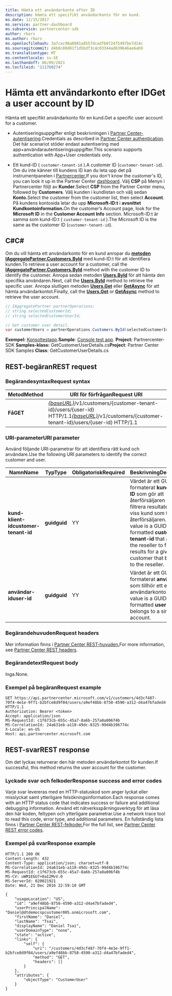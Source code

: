 ```yaml
---
title: Hämta ett användarkonto efter ID
description: Hämta ett specifikt användarkonto för en kund.
ms.date: 12/15/2017
ms.service: partner-dashboard
ms.subservice: partnercenter-sdk
author: rbars
ms.author: rbars
ms.openlocfilehash: 3a7cac98a8081a8557dcadfb0724f5497be7d14c
ms.sourcegitcommit: d4b0c80d81f1d5bdf3c4c03344ad639646ae6ab9
ms.translationtype: MT
ms.contentlocale: sv-SE
ms.lasthandoff: 06/09/2021
ms.locfileid: "111760274"
---
```

# <a name="get-a-user-account-by-id"></a><span data-ttu-id="6401f-103">Hämta ett användarkonto efter ID</span><span class="sxs-lookup"><span data-stu-id="6401f-103">Get a user account by ID</span></span>

<span data-ttu-id="6401f-104">Hämta ett specifikt användarkonto för en kund.</span><span class="sxs-lookup"><span data-stu-id="6401f-104">Get a specific user account for a customer.</span></span>

- <span data-ttu-id="6401f-105">Autentiseringsuppgifter enligt beskrivningen i [Partner Center-autentisering](partner-center-authentication.md).</span><span class="sxs-lookup"><span data-stu-id="6401f-105">Credentials as described in [Partner Center authentication](partner-center-authentication.md).</span></span> <span data-ttu-id="6401f-106">Det här scenariot stöder endast autentisering med app+användarautentiseringsuppgifter.</span><span class="sxs-lookup"><span data-stu-id="6401f-106">This scenario supports authentication with App+User credentials only.</span></span>

- <span data-ttu-id="6401f-107">Ett kund-ID ( `customer-tenant-id` ).</span><span class="sxs-lookup"><span data-stu-id="6401f-107">A customer ID (`customer-tenant-id`).</span></span> <span data-ttu-id="6401f-108">Om du inte känner till kundens ID kan du leta upp det på instrumentpanelen i [Partnercenter.](https://partner.microsoft.com/dashboard)</span><span class="sxs-lookup"><span data-stu-id="6401f-108">If you don't know the customer's ID, you can look it up in the Partner Center [dashboard](https://partner.microsoft.com/dashboard).</span></span> <span data-ttu-id="6401f-109">Välj **CSP** på Menyn i Partnercenter följt av **Kunder**.</span><span class="sxs-lookup"><span data-stu-id="6401f-109">Select **CSP** from the Partner Center menu, followed by **Customers**.</span></span> <span data-ttu-id="6401f-110">Välj kunden i kundlistan och välj sedan **Konto.**</span><span class="sxs-lookup"><span data-stu-id="6401f-110">Select the customer from the customer list, then select **Account**.</span></span> <span data-ttu-id="6401f-111">På kundens kontosida letar du upp **Microsoft-ID:t** i **avsnittet Kundkontoinformation.**</span><span class="sxs-lookup"><span data-stu-id="6401f-111">On the customer’s Account page, look for the **Microsoft ID** in the **Customer Account Info** section.</span></span> <span data-ttu-id="6401f-112">Microsoft-ID:t är samma som kund-ID:t ( `customer-tenant-id` ).</span><span class="sxs-lookup"><span data-stu-id="6401f-112">The Microsoft ID is the same as the customer ID  (`customer-tenant-id`).</span></span>

## <a name="c"></a><span data-ttu-id="6401f-113">C\#</span><span class="sxs-lookup"><span data-stu-id="6401f-113">C\#</span></span>

<span data-ttu-id="6401f-114">Om du vill hämta ett användarkonto för en kund anropar du [**metoden IAggregatePartner.Customers.ById**](/dotnet/api/microsoft.store.partnercenter.customers.icustomercollection.byid) med kund-ID:t för att identifiera kunden.</span><span class="sxs-lookup"><span data-stu-id="6401f-114">To retrieve a user account for a customer, call the [**IAggregatePartner.Customers.ById**](/dotnet/api/microsoft.store.partnercenter.customers.icustomercollection.byid) method with the customer ID to identify the customer.</span></span> <span data-ttu-id="6401f-115">Anropa sedan metoden [**Users.ById**](/dotnet/api/microsoft.store.partnercenter.customerusers.icustomerusercollection.byid) för att hämta den specifika användaren.</span><span class="sxs-lookup"><span data-stu-id="6401f-115">Next, call the [**Users.ById**](/dotnet/api/microsoft.store.partnercenter.customerusers.icustomerusercollection.byid) method to retrieve the specific user.</span></span> <span data-ttu-id="6401f-116">Anropa slutligen metoden [**Users.Get**](/dotnet/api/microsoft.store.partnercenter.customerusers.icustomerusercollection.get) eller [**GetAsync**](/dotnet/api/microsoft.store.partnercenter.customerusers.icustomerusercollection.getasync) för att hämta användarkontot.</span><span class="sxs-lookup"><span data-stu-id="6401f-116">Finally, call the [**Users.Get**](/dotnet/api/microsoft.store.partnercenter.customerusers.icustomerusercollection.get) or [**GetAsync**](/dotnet/api/microsoft.store.partnercenter.customerusers.icustomerusercollection.getasync) method to retrieve the user account.</span></span>

``` csharp
// IAggregatePartner partnerOperations;
// string selectedCustomerId;
// string selectedCustomerUserId;

// Get customer user detail.
var customerUsers = partnerOperations.Customers.ById(selectedCustomerId).Users.ById(selectedCustomerUserId).Get();
```

<span data-ttu-id="6401f-117">**Exempel:** [Konsoltestapp](console-test-app.md).</span><span class="sxs-lookup"><span data-stu-id="6401f-117">**Sample**: [Console test app](console-test-app.md).</span></span> <span data-ttu-id="6401f-118">**Project:** Partnercenter-SDK **Samples-klass:** GetCustomerUserDetails.cs</span><span class="sxs-lookup"><span data-stu-id="6401f-118">**Project**: Partner Center SDK Samples **Class**: GetCustomerUserDetails.cs</span></span>

## <a name="rest-request"></a><span data-ttu-id="6401f-119">REST-begäran</span><span class="sxs-lookup"><span data-stu-id="6401f-119">REST request</span></span>

### <a name="request-syntax"></a><span data-ttu-id="6401f-120">Begärandesyntax</span><span class="sxs-lookup"><span data-stu-id="6401f-120">Request syntax</span></span>

| <span data-ttu-id="6401f-121">Metod</span><span class="sxs-lookup"><span data-stu-id="6401f-121">Method</span></span>  | <span data-ttu-id="6401f-122">URI för förfrågan</span><span class="sxs-lookup"><span data-stu-id="6401f-122">Request URI</span></span>                                                                                            |
|---------|--------------------------------------------------------------------------------------------------------|
| <span data-ttu-id="6401f-123">**Få**</span><span class="sxs-lookup"><span data-stu-id="6401f-123">**GET**</span></span> | <span data-ttu-id="6401f-124">[*{baseURL}*](partner-center-rest-urls.md)/v1/customers/{customer-tenant-id}/users/{user-id} HTTP/1.1</span><span class="sxs-lookup"><span data-stu-id="6401f-124">[*{baseURL}*](partner-center-rest-urls.md)/v1/customers/{customer-tenant-id}/users/{user-id} HTTP/1.1</span></span> |

### <a name="uri-parameter"></a><span data-ttu-id="6401f-125">URI-parameter</span><span class="sxs-lookup"><span data-stu-id="6401f-125">URI parameter</span></span>

<span data-ttu-id="6401f-126">Använd följande URI-parametrar för att identifiera rätt kund och användare.</span><span class="sxs-lookup"><span data-stu-id="6401f-126">Use the following URI parameters to identify the correct customer and user.</span></span>

| <span data-ttu-id="6401f-127">Namn</span><span class="sxs-lookup"><span data-stu-id="6401f-127">Name</span></span>                   | <span data-ttu-id="6401f-128">Typ</span><span class="sxs-lookup"><span data-stu-id="6401f-128">Type</span></span>     | <span data-ttu-id="6401f-129">Obligatorisk</span><span class="sxs-lookup"><span data-stu-id="6401f-129">Required</span></span> | <span data-ttu-id="6401f-130">Beskrivning</span><span class="sxs-lookup"><span data-stu-id="6401f-130">Description</span></span>                                                                                                                                            |
|------------------------|----------|----------|--------------------------------------------------------------------------------------------------------------------------------------------------------|
| <span data-ttu-id="6401f-131">**kund-klient-id**</span><span class="sxs-lookup"><span data-stu-id="6401f-131">**customer-tenant-id**</span></span> | <span data-ttu-id="6401f-132">**guid**</span><span class="sxs-lookup"><span data-stu-id="6401f-132">**guid**</span></span> | <span data-ttu-id="6401f-133">Y</span><span class="sxs-lookup"><span data-stu-id="6401f-133">Y</span></span>        | <span data-ttu-id="6401f-134">Värdet är ett GUID-formaterat **kundklient-ID** som gör att återförsäljaren kan filtrera resultaten för en viss kund som tillhör återförsäljaren.</span><span class="sxs-lookup"><span data-stu-id="6401f-134">The value is a GUID formatted **customer-tenant-id** that allows the reseller to filter the results for a given customer that belongs to the reseller.</span></span> |
| <span data-ttu-id="6401f-135">**användar-id**</span><span class="sxs-lookup"><span data-stu-id="6401f-135">**user-id**</span></span>            | <span data-ttu-id="6401f-136">**guid**</span><span class="sxs-lookup"><span data-stu-id="6401f-136">**guid**</span></span> | <span data-ttu-id="6401f-137">Y</span><span class="sxs-lookup"><span data-stu-id="6401f-137">Y</span></span>        | <span data-ttu-id="6401f-138">Värdet är ett GUID-formaterat **användar-ID** som tillhör ett enda användarkonto.</span><span class="sxs-lookup"><span data-stu-id="6401f-138">The value is a GUID formatted **user-id** that belongs to a single user account.</span></span>                                                                       |

### <a name="request-headers"></a><span data-ttu-id="6401f-139">Begärandehuvuden</span><span class="sxs-lookup"><span data-stu-id="6401f-139">Request headers</span></span>

<span data-ttu-id="6401f-140">Mer information finns i [Partner Center REST-huvuden.](headers.md)</span><span class="sxs-lookup"><span data-stu-id="6401f-140">For more information, see [Partner Center REST headers](headers.md).</span></span>

### <a name="request-body"></a><span data-ttu-id="6401f-141">Begärandetext</span><span class="sxs-lookup"><span data-stu-id="6401f-141">Request body</span></span>

<span data-ttu-id="6401f-142">Inga.</span><span class="sxs-lookup"><span data-stu-id="6401f-142">None.</span></span>

### <a name="request-example"></a><span data-ttu-id="6401f-143">Exempel på begäran</span><span class="sxs-lookup"><span data-stu-id="6401f-143">Request example</span></span>

```http
GET https://api.partnercenter.microsoft.com/v1/customers/4d3cf487-70f4-4e1e-9ff1-b2bfce8d9f04/users/a9ef48bb-8758-4590-a312-d4a47bfaded4 HTTP/1.1
Authorization: Bearer <token>
Accept: application/json
MS-RequestId: c1f673cb-655c-45a7-8a6b-257a0a006f4b
MS-CorrelationId: 24a631eb-a110-49dc-8325-99d4b196774c
X-Locale: en-US
Host: api.partnercenter.microsoft.com
```

## <a name="rest-response"></a><span data-ttu-id="6401f-144">REST-svar</span><span class="sxs-lookup"><span data-stu-id="6401f-144">REST response</span></span>

<span data-ttu-id="6401f-145">Om det lyckas returnerar den här metoden användarkontot för kunden.</span><span class="sxs-lookup"><span data-stu-id="6401f-145">If successful, this method returns the user account for the customer.</span></span>

### <a name="response-success-and-error-codes"></a><span data-ttu-id="6401f-146">Lyckade svar och felkoder</span><span class="sxs-lookup"><span data-stu-id="6401f-146">Response success and error codes</span></span>

<span data-ttu-id="6401f-147">Varje svar levereras med en HTTP-statuskod som anger lyckat eller misslyckat samt ytterligare felsökningsinformation.</span><span class="sxs-lookup"><span data-stu-id="6401f-147">Each response comes with an HTTP status code that indicates success or failure and additional debugging information.</span></span> <span data-ttu-id="6401f-148">Använd ett nätverksspårningsverktyg för att läsa den här koden, feltypen och ytterligare parametrar.</span><span class="sxs-lookup"><span data-stu-id="6401f-148">Use a network trace tool to read this code, error type, and additional parameters.</span></span> <span data-ttu-id="6401f-149">En fullständig lista finns i [Partner Center REST-felkoder.](error-codes.md)</span><span class="sxs-lookup"><span data-stu-id="6401f-149">For the full list, see [Partner Center REST error codes](error-codes.md).</span></span>

### <a name="response-example"></a><span data-ttu-id="6401f-150">Exempel på svar</span><span class="sxs-lookup"><span data-stu-id="6401f-150">Response example</span></span>

```http
HTTP/1.1 200 OK
Content-Length: 432
Content-Type: application/json; charset=utf-8
MS-CorrelationId: 24a631eb-a110-49dc-8325-99d4b196774c
MS-RequestId: c1f673cb-655c-45a7-8a6b-257a0a006f4b
MS-CV: uWM1EGU7+0aI2MvV.0
MS-ServerId: 020021921
Date: Wed, 21 Dec 2016 22:59:10 GMT

{
    "usageLocation": "US",
    "id": "a9ef48bb-8758-4590-a312-d4a47bfaded4",
    "userPrincipalName": "Daniel@dtdemocspcustomer005.onmicrosoft.com",
    "firstName": "Daniel",
    "lastName": "Tsai",
    "displayName": "Daniel Tsai",
    "userDomainType": "none",
    "state": "active",
    "links": {
        "self": {
            "uri": "/customers/4d3cf487-70f4-4e1e-9ff1-b2bfce8d9f04/users/a9ef48bb-8758-4590-a312-d4a47bfaded4",
            "method": "GET",
            "headers": []
        }
    },
    "attributes": {
        "objectType": "CustomerUser"
    }
}
```
